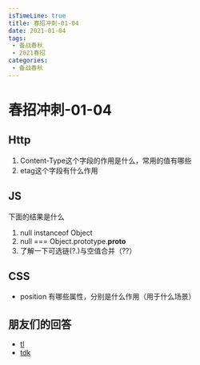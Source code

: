 ```yaml
---
isTimeLine: true
title: 春招冲刺-01-04
date: 2021-01-04
tags:
 - 备战春秋
 - 2021春招
categories:
 - 备战春秋
---
```

# 春招冲刺-01-04

## Http
1. Content-Type这个字段的作用是什么，常用的值有哪些
2. etag这个字段有什么作用

## JS
下面的结果是什么
1. null instanceof Object
2. null === Object.prototype.__proto__
3. 了解一下可选链(?.)与空值合并（??）

## CSS
* position 有哪些属性，分别是什么作用（用于什么场景）

## 朋友们的回答
* [tl](https://juejin.cn/post/6913829879054073864)
* [tdk](https://www.cnblogs.com/dark-duck/p/14288313.html)

<comment/>
<tongji/>